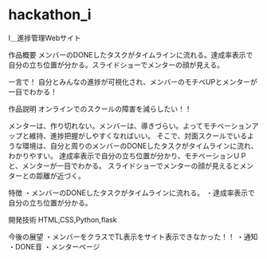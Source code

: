 # hackathon_i
I＿進捗管理Webサイト

作品概要
メンバーのDONEしたタスクがタイムラインに流れる。達成率表示で自分の立ち位置が分かる。スライドショーでメンターの顔が見える。

一言で！
自分とみんなの進捗が可視化され、メンバーのモチベUPとメンターが一目でわかる！

作品説明
オンラインでのスクールの障害を減らしたい！！

メンターは、作り切れない。メンバーは、導きづらい。よってモチベーションアップと維持、進捗把握がしやすくなればいい。
そこで、対面スクールでいるような環境は、自分と周りのメンバーのDONEしたタスクがタイムラインに流れ、わかりやすい。
達成率表示で自分の立ち位置が分かり、モチベーションＵＰと、メンターが一目でわかる。
スライドショーでメンターの顔が見えるとメンターとの距離が近づく。

特徴
・メンバーのDONEしたタスクがタイムラインに流れる。
・達成率表示で自分の立ち位置が分かる。

開発技術
HTML,CSS,Python,flask

今後の展望
・メンバーをクラスでTL表示をサイト表示できなかった！！
・通知
・DONE音
・メンターページ
